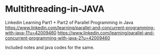 # Multithreading-in-JAVA
Linkedin Learning Part1 + Part2 of Parallel Programming in Java
https://www.linkedin.com/learning/parallel-and-concurrent-programming-with-java-1?u=42009460
https://www.linkedin.com/learning/parallel-and-concurrent-programming-with-java-2?u=42009460

Included notes and java codes for the same.
